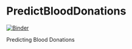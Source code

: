 # PredictBloodDonations

[![Binder](https://mybinder.org/badge_logo.svg)](https://mybinder.org/v2/gh/HimanshuKGP007/PredictBloodDonations/HEAD)

Predicting Blood Donations
